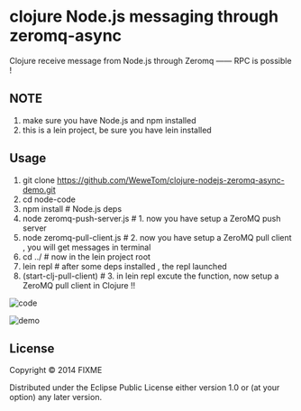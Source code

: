 # clojure Node.js messaging through zeromq-async 

Clojure receive message from Node.js through Zeromq —— RPC is possible !

## NOTE

1. make sure you have Node.js and npm installed
2. this is a lein project, be sure you have lein installed

## Usage

1. git clone https://github.com/WeweTom/clojure-nodejs-zeromq-async-demo.git
2. cd node-code
3. npm install                # Node.js deps
4. node zeromq-push-server.js # 1. now you have setup a ZeroMQ push server
5. node zeromq-pull-client.js # 2. now you have setup a ZeroMQ pull client , you
   will get messages in terminal
6. cd ../                     # now in the lein project root
7. lein repl                  # after some deps installed , the repl launched
8. (start-clj-pull-client)    # 3. in lein repl excute the function, now setup a
   ZeroMQ pull client in Clojure !!

![code](https://lh6.googleusercontent.com/-mVwhRUcYzZo/U-NZ68zJNTI/AAAAAAAAC9k/_zzHWJBFEQA/w1422-h1424-no/clj_zmq_node.png)

![demo](https://lh6.googleusercontent.com/-V_Fjwl66P-g/U-NZ67H9YNI/AAAAAAAAC9w/j6EgFfAF9Yo/w1412-h1424-no/clj_zmq_term.png)

## License

Copyright © 2014 FIXME

Distributed under the Eclipse Public License either version 1.0 or (at
your option) any later version.
